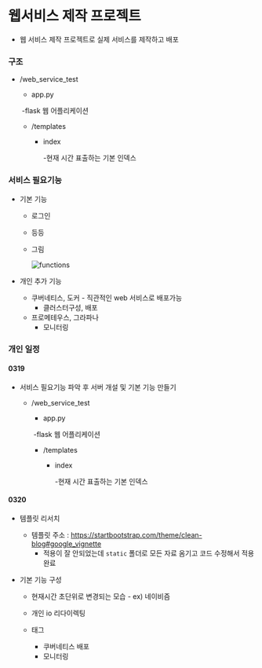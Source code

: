# 웹서비스 제작 프로젝트

- 웹 서비스 제작 프로젝트로 실제 서비스를 제작하고 배포



### 구조

- /web_service_test

  - app.py

  ​		-flask 웹 어플리케이션

  - /templates

    - index 

      -현재 시간 표출하는 기본 인덱스





### 서비스 필요기능

- 기본 기능

  - 로그인

  - 등등

  - 그림

    ![functions](https://github.com/sehooh5/SHtoken/assets/58541635/62d9fc14-bad0-409c-a49e-71ab01378553)



- 개인 추가 기능
  - 쿠버네티스, 도커 - 직관적인 web 서비스로 배포가능
    - 클러스터구성, 배포
  - 프로메테우스, 그라파나
    - 모니터링



### 개인 일정

#### 0319

- 서비스 필요기능 파악 후 서버 개설 및 기본 기능 만들기

  - /web_service_test

    - app.py

    ​		-flask 웹 어플리케이션

    - /templates

      - index 

        -현재 시간 표출하는 기본 인덱스



#### 0320

- 템플릿 리서치

  - 템플릿 주소 : https://startbootstrap.com/theme/clean-blog#google_vignette
    - 적용이 잘 안되었는데 `static` 폴더로 모든 자료 옴기고 코드 수정해서 적용 완료

- 기본 기능 구성

  - 현재시간 초단위로 변경되는 모습 - ex) 네이비즘

  - 개인 io 리다이렉팅 

  - 태그

    - 쿠버네티스 배포
    - 모니터링

    